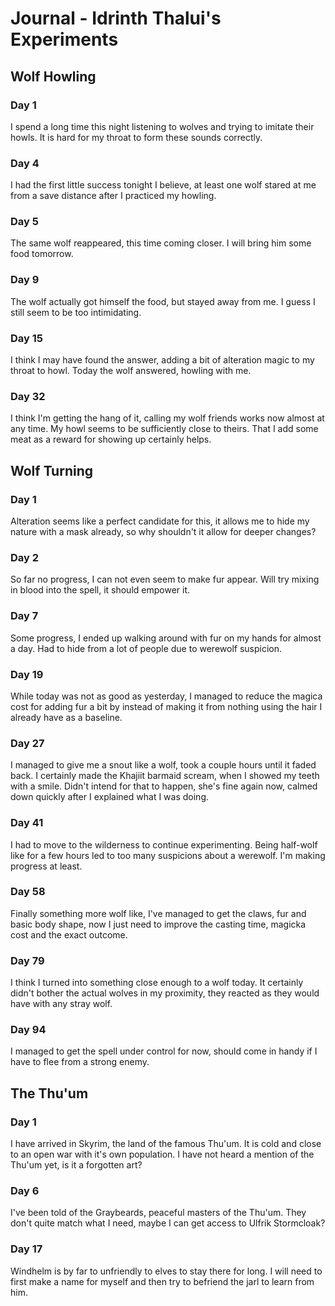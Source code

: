# Journal - Idrinth Thalui's Experiments
## Wolf Howling
### Day 1
I spend a long time this night listening to wolves and trying to imitate their howls. It is hard for my throat to form these sounds correctly.
### Day 4
I had the first little success tonight I believe, at least one wolf stared at me from a save distance after I practiced my howling.
### Day 5
The same wolf reappeared, this time coming closer. I will bring him some food tomorrow.
### Day 9
The wolf actually got himself the food, but stayed away from me. I guess I still seem to be too intimidating.
### Day 15
I think I may have found the answer, adding a bit of alteration magic to my throat to howl. Today the wolf answered, howling with me.
### Day 32
I think I'm getting the hang of it, calling my wolf friends works now almost at any time. My howl seems to be sufficiently close to theirs. That I add some meat as a reward for showing up certainly helps.
## Wolf Turning
### Day 1
Alteration seems like a perfect candidate for this, it allows me to hide my nature with  a mask already, so why shouldn't it allow for deeper changes?
### Day 2
So far no progress, I can not even seem to make fur appear. Will try mixing in blood into the spell, it should empower it.
### Day 7
Some progress, I ended up walking around with fur on my hands for almost a day. Had to hide from a lot of people due to werewolf suspicion.
### Day 19
While today was not as good as yesterday, I managed to reduce the magica cost for adding fur a bit by instead of making it from nothing  using the hair I already have as a baseline.
### Day 27
I managed to give me a snout like a wolf, took a couple hours until it faded back. I certainly made the Khajiit barmaid scream, when I showed my teeth with a smile. Didn't intend for that to happen, she's fine again now, calmed down quickly after I explained what I was doing.
### Day 41
I had to move to the wilderness to continue experimenting. Being half-wolf like for a few hours led to too many suspicions about a werewolf. I'm making progress at least.
### Day 58
Finally something more wolf like, I've managed to get the claws, fur and basic body shape, now I just need to improve the casting time, magicka cost and the exact outcome.
### Day 79
I think I turned into something close enough to a wolf today. It certainly didn't bother the actual wolves in my proximity, they reacted as they would have with any stray wolf.
### Day 94
I managed to get the spell under control for now, should come in handy if I have to flee from a strong enemy.
## The Thu'um
### Day 1
I have arrived in Skyrim, the land of the famous Thu'um. It is cold and close to an open war with it's own population. I have not heard a mention of the Thu'um yet, is it a forgotten art?
### Day 6
I've been told of the Graybeards, peaceful masters of the Thu'um. They don't quite match what I need, maybe I can get access to Ulfrik Stormcloak?
### Day 17
Windhelm is by far to unfriendly to elves to stay there for long. I will need to first make a name for myself and then try to befriend the jarl to learn from him.
